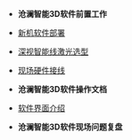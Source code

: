 <!-- /node/computerNode/computerSciences -->


* **沧澜智能3D软件前置工作**  
* [新机软件部署](./01.md)
* [深视智能线激光选型](./02.md)
* [现场硬件接线](./03.md)

* **沧澜智能3D软件操作文档** 
* [软件界面介绍](./04.md)

* **沧澜智能3D软件现场问题复盘**

